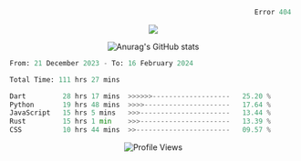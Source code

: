 ```python
                                                            Error 404   :(
```

<p align="center">
  <a href="https://skillicons.dev">
    <img src="https://skillicons.dev/icons?i=py,ts,rust,java" />
  </a>
</p>

<p align="center">
  <img alt="Anurag's GitHub stats" src="https://github-readme-stats.vercel.app/api?username=Kernel-rb&show_icons=true&theme=tokyonight">
</p>



<!--START_SECTION:waka-->

```python
From: 21 December 2023 - To: 16 February 2024

Total Time: 111 hrs 27 mins

Dart         28 hrs 17 mins  >>>>>>-------------------   25.20 %
Python       19 hrs 48 mins  >>>>---------------------   17.64 %
JavaScript   15 hrs 5 mins   >>>----------------------   13.44 %
Rust         15 hrs 1 min    >>>----------------------   13.39 %
CSS          10 hrs 44 mins  >>-----------------------   09.57 %
```

<!--END_SECTION:waka-->


<div align="center">
  <img src="https://komarev.com/ghpvc/?username=Kernel-rb&label=PROFILE+VIEWS" alt="Profile Views">
</div>
